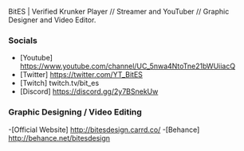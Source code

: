 BitES | Verified Krunker Player // Streamer and YouTuber // Graphic Designer and Video Editor.

### Socials
- [Youtube] https://www.youtube.com/channel/UC_5nwa4NtoTne21bWUiiacQ
- [Twitter] https://twitter.com/YT_BitES
- [Twitch]  twitch.tv/bit_es
- [Discord] https://discord.gg/2y7BSnekUw

### Graphic Designing / Video Editing
-[Official Website] http://bitesdesign.carrd.co/
-[Behance] http://behance.net/bitesdesign

